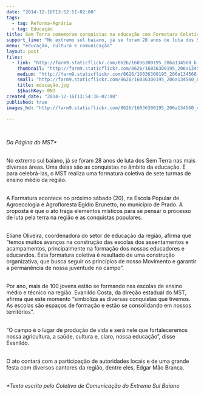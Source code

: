 ```yaml
---
date: "2014-12-16T13:52:51-02:00"
tags:
  - tag: Reforma-Agrária
  - tag: Educação
title: Sem Terra comemoram conquistas na educação com Formatura Coletiva
support_line: "No extremo sul baiano, já se foram 28 anos de luta dos Sem Terra pela educação. E para celebrá-las, o MST realiza uma formatura coletiva de sete turmas de ensino médio da região."
menu: "educação, cultura e comunicação"
layout: post
files:
  - link: "http://farm9.staticflickr.com/8626/16036300195_206a134560_b.jpg"
    thumbnail: "http://farm9.staticflickr.com/8626/16036300195_206a134560_t.jpg"
    medium: "http://farm9.staticflickr.com/8626/16036300195_206a134560_z.jpg"
    small: "http://farm9.staticflickr.com/8626/16036300195_206a134560_n.jpg"
    title: educação.jpg
    $$hashKey: 0N3
created_date: "2014-12-16T13:54:36-02:00"
published: true
images_hd: "http://farm9.staticflickr.com/8626/16036300195_206a134560_n.jpg"

---
```

<div id="content-header">
<div id="content-title">
<p>&nbsp;</p>
</div>
</div>

<div id="content-area">
<div id="default-content">
<div id="node-16888">
<div>
<div>
<p><em>Da P&aacute;gina do MST*</em></p>

<p><br />
No extremo sul baiano, j&aacute; se foram 28 anos de luta dos Sem Terra nas mais diversas &aacute;reas. Uma delas s&atilde;o as conquistas no &acirc;mbito da educa&ccedil;&atilde;o. E para celebr&aacute;-las, o MST realiza uma formatura coletiva de sete turmas de ensino m&eacute;dio da regi&atilde;o.</p>

<p><br />
A Formatura acontece no pr&oacute;ximo s&aacute;bado (20), na Escola Popular de Agroecologia e Agrofloresta Eg&iacute;dio Brunetto, no munic&iacute;pio de Prado. A proposta &eacute; que o ato traga elementos m&iacute;sticos para se pensar o processo de luta pela terra na regi&atilde;o e as conquistas populares.</p>

<p><br />
Eliane Oliveira, coordenadora do setor de educa&ccedil;&atilde;o da regi&atilde;o, afirma que &ldquo;temos muitos avan&ccedil;os na constru&ccedil;&atilde;o das escolas dos assentamentos e acampamentos, principalmente na forma&ccedil;&atilde;o dos nossos educadores e educandos. Esta formatura coletiva &eacute; resultado de uma constru&ccedil;&atilde;o organizativa, que busca seguir os princ&iacute;pios de nosso Movimento e garantir a perman&ecirc;ncia de nossa juventude no campo&rdquo;.</p>

<p><br />
Por ano, mais de 100 jovens est&atilde;o se formando nas escolas de ensino m&eacute;dio e t&eacute;cnico na regi&atilde;o. Evanildo Costa, da dire&ccedil;&atilde;o estadual do MST, afirma que este momento &ldquo;simboliza as diversas conquistas que tivemos. As escolas s&atilde;o espa&ccedil;os de forma&ccedil;&atilde;o e est&atilde;o se consolidando em nossos territ&oacute;rios&rdquo;.</p>

<p><br />
&ldquo;O campo &eacute; o lugar de produ&ccedil;&atilde;o de vida e ser&aacute; nele que fortaleceremos nossa agricultura, a sa&uacute;de, cultura e, claro, nossa educa&ccedil;&atilde;o&rdquo;, disse Evanildo.</p>

<p><br />
O ato contar&aacute; com a participa&ccedil;&atilde;o de autoridades locais e de uma grande festa com diversos cantores da regi&atilde;o, dentre eles, Edgar M&atilde;o Branca.&nbsp;</p>

<p><br />
<em>*Texto escrito pelo Coletivo de Comunica&ccedil;&atilde;o do Extremo Sul Baiano</em></p>
</div>
</div>
</div>
</div>
</div>
